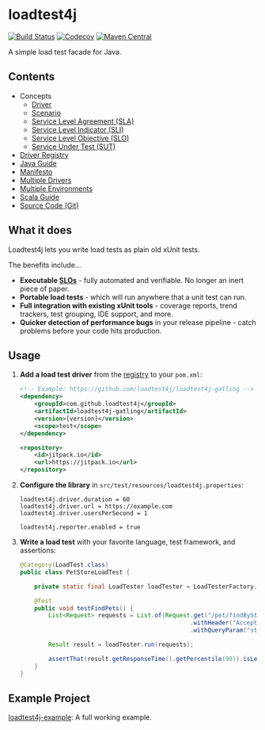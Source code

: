 # loadtest4j

[![Build Status](https://travis-ci.com/loadtest4j/loadtest4j.svg?branch=master)](https://travis-ci.com/loadtest4j/loadtest4j)
[![Codecov](https://codecov.io/gh/loadtest4j/loadtest4j/branch/master/graph/badge.svg)](https://codecov.io/gh/loadtest4j/loadtest4j)
[![Maven Central](https://maven-badges.herokuapp.com/maven-central/org.loadtest4j/loadtest4j/badge.svg)](https://maven-badges.herokuapp.com/maven-central/org.loadtest4j/loadtest4j)

A simple load test facade for Java.

## Contents

- Concepts
  - [Driver](concepts/driver.md)
  - [Scenario](concepts/scenario.md)
  - [Service Level Agreement (SLA)](concepts/sla.md)
  - [Service Level Indicator (SLI)](concepts/sli.md)
  - [Service Level Objective (SLO)](concepts/slo.md)
  - [Service Under Test (SUT)](concepts/sut.md)
- [Driver Registry](registry.md)
- [Java Guide](java.md)
- [Manifesto](manifesto.md)
- [Multiple Drivers](multiple-drivers.md)
- [Multiple Environments](multiple-environments.md)
- [Scala Guide](scala.md)
- [Source Code (Git)](https://github.com/loadtest4j/loadtest4j)

## What it does

Loadtest4j lets you write load tests as plain old xUnit tests.

The benefits include...

- **Executable [SLOs](concepts/slo.md)** - fully automated and verifiable. No longer an inert piece of paper.
- **Portable load tests** - which will run anywhere that a unit test can run.
- **Full integration with existing xUnit tools** - coverage reports, trend trackers, test grouping, IDE support, and more.
- **Quicker detection of performance bugs** in your release pipeline - catch problems before your code hits production.

## Usage

1. **Add a load test driver** from the [registry](registry.md) to your `pom.xml`:
    
    ```xml
    <!-- Example: https://github.com/loadtest4j/loadtest4j-gatling -->
    <dependency>
        <groupId>com.github.loadtest4j</groupId>
        <artifactId>loadtest4j-gatling</artifactId>
        <version>[version]</version>
        <scope>test</scope>
    </dependency>
    ```
    
    ```xml
    <repository>
        <id>jitpack.io</id>
        <url>https://jitpack.io</url>
    </repository>
    ```

2. **Configure the library** in `src/test/resources/loadtest4j.properties`:
    
    ```properties
    loadtest4j.driver.duration = 60
    loadtest4j.driver.url = https://example.com
    loadtest4j.driver.usersPerSecond = 1
    
    loadtest4j.reporter.enabled = true
    ```
    
3. **Write a load test** with your favorite language, test framework, and assertions:
    
    ```java
    @Category(LoadTest.class)
    public class PetStoreLoadTest {
    
        private static final LoadTester loadTester = LoadTesterFactory.getLoadTester();
    
        @Test
        public void testFindPets() {
            List<Request> requests = List.of(Request.get("/pet/findByStatus")
                                                    .withHeader("Accept", "application/json")
                                                    .withQueryParam("status", "available"));
    
            Result result = loadTester.run(requests);
    
            assertThat(result.getResponseTime().getPercentile(90)).isLessThanOrEqualTo(Duration.ofMillis(500));
        }
    }
    ```

## Example Project

[loadtest4j-example](https://github.com/loadtest4j/loadtest4j-example): A full working example.
